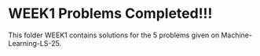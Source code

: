 # WEEK1 Problems Completed!!!

This folder WEEK1 contains solutions for the 5 problems given on Machine-Learning-LS-25.
